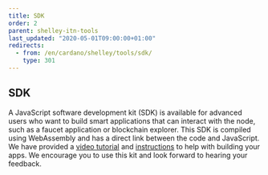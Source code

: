 ```yaml
---
title: SDK
order: 2
parent: shelley-itn-tools
last_updated: "2020-05-01T09:00:00+01:00"
redirects:
  - from: /en/cardano/shelley/tools/sdk/
    type: 301
---
```

## SDK

A JavaScript software development kit (SDK) is available for advanced users who want to build smart applications that can interact with the node, such as a faucet application or blockchain explorer. This SDK is compiled using WebAssembly and has a direct link between the code and JavaScript. We have provided a [video tutorial](https://www.youtube.com/watch?v=VBXt3XdPPe8) and [instructions](https://iohk.zendesk.com/hc/en-us/articles/360036383254) to help with building your apps. We encourage you to use this kit and look forward to hearing your feedback.
